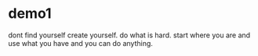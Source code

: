 # demo1
dont find yourself create yourself.
do what is hard.
start where you are and use what you have and you can do anything.

